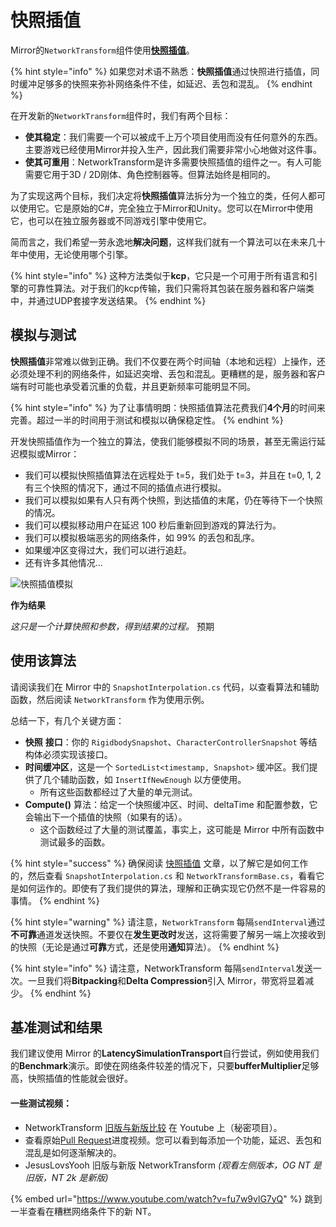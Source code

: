 # 快照插值

Mirror的`NetworkTransform`组件使用[**快照插值**](https://gafferongames.com/post/snapshot\_interpolation/)。

{% hint style="info" %}
如果您对术语不熟悉：**快照插值**通过快照进行插值，同时缓冲足够多的快照来弥补网络条件不佳，如延迟、丢包和混乱。
{% endhint %}

在开发新的`NetworkTransform`组件时，我们有两个目标：

- **使其稳定**：我们需要一个可以被成千上万个项目使用而没有任何意外的东西。主要游戏已经使用Mirror并投入生产，因此我们需要非常小心地做对这件事。
- **使其可重用**：NetworkTransform是许多需要快照插值的组件之一。有人可能需要它用于3D / 2D刚体、角色控制器等。但算法始终是相同的。

为了实现这两个目标，我们决定将**快照插值**算法拆分为一个独立的类，任何人都可以使用它。它是原始的C#，完全独立于Mirror和Unity。您可以在Mirror中使用它，也可以在独立服务器或不同游戏引擎中使用它。

简而言之，我们希望一劳永逸地**解决问题**，这样我们就有一个算法可以在未来几十年中使用，无论使用哪个引擎。

{% hint style="info" %}
这种方法类似于**kcp**，它只是一个可用于所有语言和引擎的可靠性算法。对于我们的kcp传输，我们只需将其包装在服务器和客户端类中，并通过UDP套接字发送结果。
{% endhint %}

## 模拟与测试

**快照插值**非常难以做到正确。我们不仅要在两个时间轴（本地和远程）上操作，还必须处理不利的网络条件，如延迟突增、丢包和混乱。更糟糕的是，服务器和客户端有时可能也承受着沉重的负载，并且更新频率可能明显不同。

{% hint style="info" %}
为了让事情明朗：快照插值算法花费我们**4个月**的时间来完善。超过一半的时间用于测试和模拟以确保稳定性。
{% endhint %}

开发快照插值作为一个独立的算法，使我们能够模拟不同的场景，甚至无需运行延迟模拟或Mirror：

- 我们可以模拟快照插值算法在远程处于 t=5，我们处于 t=3，并且在 t=0, 1, 2 有三个快照的情况下，通过不同的插值点进行模拟。
- 我们可以模拟如果有人只有两个快照，到达插值的末尾，仍在等待下一个快照的情况。
- 我们可以模拟移动用户在延迟 100 秒后重新回到游戏的算法行为。
- 我们可以模拟极端恶劣的网络条件，如 99% 的丢包和乱序。
- 如果缓冲区变得过大，我们可以进行追赶。
- 还有许多其他情况...

![快照插值模拟](../../../.gitbook/assets/2021-07-06\_20-23-58@2x.png)

**作为结果**

_这只是一个计算快照和参数，得到结果的过程。_ 预期

## 使用该算法

请阅读我们在 Mirror 中的 `SnapshotInterpolation.cs` 代码，以查看算法和辅助函数，然后阅读 `NetworkTransform` 作为使用示例。

总结一下，有几个关键方面：

- **快照** **接口**：你的 `RigidbodySnapshot`、`CharacterControllerSnapshot` 等结构体必须实现该接口。
- **时间缓冲区**，这是一个 `SortedList<timestamp, Snapshot>` 缓冲区。我们提供了几个辅助函数，如 `InsertIfNewEnough` 以方便使用。
  - 所有这些函数都经过了大量的单元测试。
- **Compute()** 算法：给定一个快照缓冲区、时间、deltaTime 和配置参数，它会输出下一个插值的快照（如果有的话）。
  - 这个函数经过了大量的测试覆盖，事实上，这可能是 Mirror 中所有函数中测试最多的函数。

{% hint style="success" %}
确保阅读 [快照插值](https://gafferongames.com/post/snapshot\_interpolation/) 文章，以了解它是如何工作的，然后查看 `SnapshotInterpolation.cs` 和 `NetworkTransformBase.cs`，看看它是如何运作的。即使有了我们提供的算法，理解和正确实现它仍然不是一件容易的事情。
{% endhint %}

{% hint style="warning" %}
请注意，`NetworkTransform` 每隔`sendInterval`通过**不可靠**通道发送快照。不要仅在**发生更改时**发送，这将需要了解另一端上次接收到的快照（无论是通过**可靠**方式，还是使用**通知**算法）。
{% endhint %}

{% hint style="info" %}
请注意，NetworkTransform 每隔`sendInterval`发送一次。一旦我们将**Bitpacking**和**Delta Compression**引入 Mirror，带宽将显着减少。
{% endhint %}

## 基准测试和结果

我们建议使用 Mirror 的**LatencySimulationTransport**自行尝试，例如使用我们的**Benchmark**演示。即使在网络条件较差的情况下，只要**bufferMultiplier**足够高，快照插值的性能就会很好。

#### 一些测试视频：

* NetworkTransform [旧版与新版比较](https://youtu.be/z2JpT\_qLmzk) 在 Youtube 上（秘密项目）。
* 查看原始[Pull Request](https://github.com/vis2k/Mirror/pull/2791)进度视频。您可以看到每添加一个功能，延迟、丢包和混乱是如何逐渐解决的。
* JesusLovsYooh 旧版与新版 NetworkTransform _(观看左侧版本，OG NT 是旧版，NT 2k 是新版)_

{% embed url="https://www.youtube.com/watch?v=fu7w9vlG7yQ" %}
跳到一半查看在糟糕网络条件下的新 NT。
